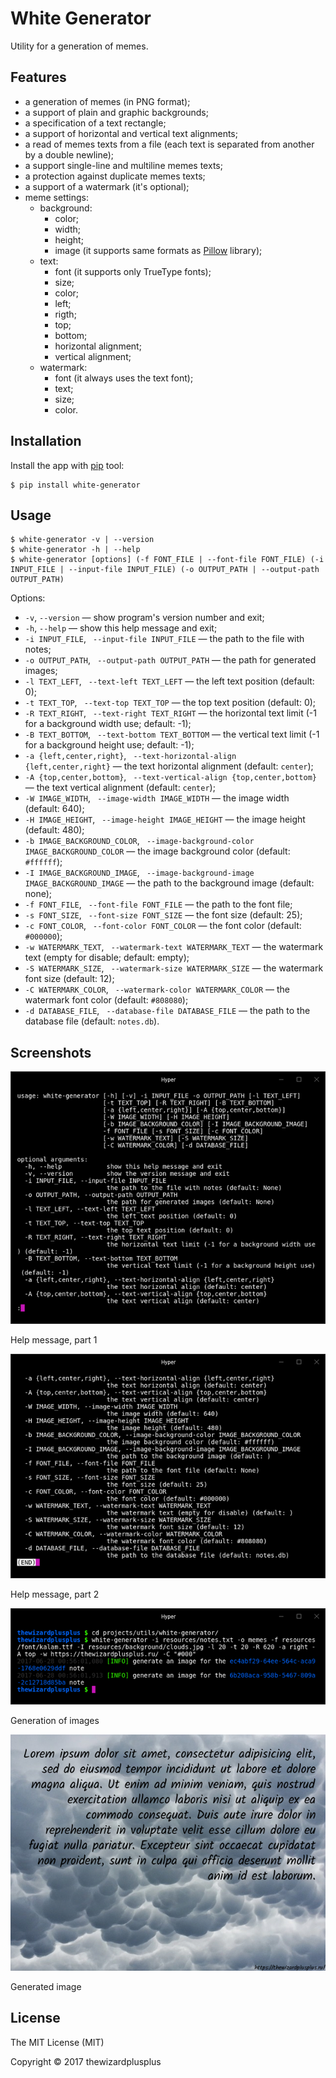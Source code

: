 # White Generator

Utility for a generation of memes.

## Features

* a generation of memes (in PNG format);
* a support of plain and graphic backgrounds;
* a specification of a text rectangle;
* a support of horizontal and vertical text alignments;
* a read of memes texts from a file (each text is separated from another by a double newline);
* a support single-line and multiline memes texts;
* a protection against duplicate memes texts;
* a support of a watermark (it's optional);
* meme settings:
    * background:
        * color;
        * width;
        * height;
        * image (it supports same formats as [Pillow](http://python-pillow.org/) library);
    * text:
        * font (it supports only TrueType fonts);
        * size;
        * color;
        * left;
        * rigth;
        * top;
        * bottom;
        * horizontal alignment;
        * vertical alignment;
    * watermark:
        * font (it always uses the text font);
        * text;
        * size;
        * color.

## Installation

Install the app with [pip](https://pip.pypa.io/) tool:

```
$ pip install white-generator
```

## Usage

```
$ white-generator -v | --version
$ white-generator -h | --help
$ white-generator [options] (-f FONT_FILE | --font-file FONT_FILE) (-i INPUT_FILE | --input-file INPUT_FILE) (-o OUTPUT_PATH | --output-path OUTPUT_PATH)
```

Options:

* `-v`, `--version` &mdash; show program's version number and exit;
* `-h`, `--help` &mdash; show this help message and exit;
* `-i INPUT_FILE`, ` --input-file INPUT_FILE` &mdash; the path to the file with notes;
* `-o OUTPUT_PATH`, ` --output-path OUTPUT_PATH` &mdash; the path for generated images;
* `-l TEXT_LEFT`, ` --text-left TEXT_LEFT` &mdash; the left text position (default: 0);
* `-t TEXT_TOP`, ` --text-top TEXT_TOP` &mdash; the top text position (default: 0);
* `-R TEXT_RIGHT`, ` --text-right TEXT_RIGHT` &mdash; the horizontal text limit (-1 for a background width use; default: -1);
* `-B TEXT_BOTTOM`, ` --text-bottom TEXT_BOTTOM` &mdash; the vertical text limit (-1 for a background height use; default: -1);
* `-a {left,center,right}`, ` --text-horizontal-align {left,center,right}` &mdash; the text horizontal alignment (default: `center`);
* `-A {top,center,bottom}`, ` --text-vertical-align {top,center,bottom}` &mdash; the text vertical alignment (default: `center`);
* `-W IMAGE_WIDTH`, ` --image-width IMAGE_WIDTH` &mdash; the image width (default: 640);
* `-H IMAGE_HEIGHT`, ` --image-height IMAGE_HEIGHT` &mdash; the image height (default: 480);
* `-b IMAGE_BACKGROUND_COLOR`, ` --image-background-color IMAGE_BACKGROUND_COLOR` &mdash; the image background color (default: `#ffffff`);
* `-I IMAGE_BACKGROUND_IMAGE`, ` --image-background-image IMAGE_BACKGROUND_IMAGE` &mdash; the path to the background image (default: none);
* `-f FONT_FILE`, ` --font-file FONT_FILE` &mdash; the path to the font file;
* `-s FONT_SIZE`, ` --font-size FONT_SIZE` &mdash; the font size (default: 25);
* `-c FONT_COLOR`, ` --font-color FONT_COLOR` &mdash; the font color (default: `#000000`);
* `-w WATERMARK_TEXT`, ` --watermark-text WATERMARK_TEXT` &mdash; the watermark text (empty for disable; default: empty);
* `-S WATERMARK_SIZE`, ` --watermark-size WATERMARK_SIZE` &mdash; the watermark font size (default: 12);
* `-C WATERMARK_COLOR`, ` --watermark-color WATERMARK_COLOR` &mdash; the watermark font color (default: `#808080`);
* `-d DATABASE_FILE`, ` --database-file DATABASE_FILE` &mdash; the path to the database file (default: `notes.db`).

## Screenshots

![Help message, part 1](screenshots/screenshot_01.png)

Help message, part 1

![Help message, part 2](screenshots/screenshot_02.png)

Help message, part 2

![Generation of images](screenshots/screenshot_03.png)

Generation of images

![Generated image](screenshots/screenshot_04.png)

Generated image

## License

The MIT License (MIT)

Copyright &copy; 2017 thewizardplusplus
